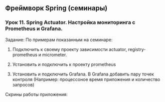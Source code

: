 ## Фреймворк Spring (семинары)

### Урок 11. Spring Actuator. Настройка мониторинга с Prometheus и Grafana.

Задание: По примерам показанным на семинаре:

1) Подключить к своему проекту зависимости actuator, registry-prometheus и micrometer.

2) Установить и подключить к проекту prometheus
 
3) Установить и подключить Grafana. В Grafana добавить пару точек контроля
(Например: процессоное время приложения и количество запросов)

Скрины работы приложения:

![]()

![]()

![]()

